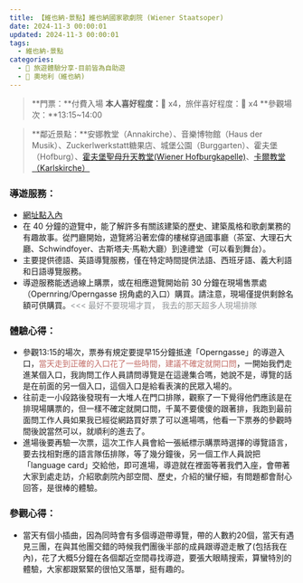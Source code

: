 ```yaml
---
title: 【維也納-景點】維也納國家歌劇院 (Wiener Staatsoper) 
date: 2024-11-3 00:00:01
updated: 2024-11-3 00:00:01
tags: 
  - 維也納-景點
categories: 
  - 🌴 旅遊體驗分享-目前皆為自助遊
  - 🥥 奧地利（維也納) 
---
```

>**門票：**付費入場
>**本人喜好程度：**🌝 x4，旅伴喜好程度：🌝 x4
>**參觀場次：**13:15~14:00 
<!-- more -->
>**鄰近景點：**安娜教堂（Annakirche）、音樂博物館（Haus der Musik）、Zuckerlwerkstatt糖果店、城堡公園（Burggarten）、霍夫堡（Hofburg）、[霍夫堡聖母升天教堂(Wiener Hofburgkapelle)](https://taoudjiji.github.io/blog/vieena/V-spot/Wiener%20Hofburgkapelle/?highlight=%E9%9C%8D%E5%A4%AB%E5%A0%A1%E8%81%96%E6%AF%8D%E5%8D%87%E5%A4%A9)、[卡爾教堂（Karlskirche）](https://taoudjiji.github.io/blog/vieena/V-spot/Karlskirche%20/?highlight=%E5%8D%A1%E7%88%BE%E6%95%99%E5%A0%82)

### 導遊服務：
+ [網址點入內](https://www.wiener-staatsoper.at/en/guided-tours/)
+ 在 40 分鐘的遊覽中，能了解許多有關該建築的歷史、建築風格和歌劇業務的有趣故事。從門廳開始，遊覽將沿著宏偉的樓梯穿過國事廳（茶室、大理石大廳、Schwindfoyer、古斯塔夫·馬勒大廳）到達禮堂（可以看到舞台）。
+ 主要提供德語、英語導覽服務，僅在特定時間提供法語、西班牙語、義大利語和日語導覽服務。
+ 導遊服務能透過線上購票，或在相應遊覽開始前 30 分鐘在現場售票處（Opernring/Operngasse 拐角處的入口）購買。請注意，現場僅提供剩餘名額可供購買。<font color=#909497><<< 最好不要現場才買， 我去的那天超多人現場排隊</font>

### 體驗心得：
+ 參觀13:15的場次，票券有規定要提早15分鐘抵達「Operngasse」的導遊入口，<font color=#c36d67>當天走到正確的入口花了一些時間，建議不確定就開口問</font>，一開始我們走進某個入口，我詢問工作人員請問導覽是在這邊集合嗎，她說不是，導覽的話是在前面的另一個入口，這個入口是給看表演的民眾入場的。
+ 往前走一小段路後發現有一大堆人在門口排隊，觀察了一下覺得他們應該是在排現場購票的，但一樣不確定就開口問，千萬不要傻傻的跟著排，我跑到最前面問工作人員如果我已經從網路買好票了可以進場嗎，他看一下票券的參觀時間後說當然可以，就順利的進去了。
+ 進場後要再驗一次票，這次工作人員會給一張紙標示購票時選擇的導覽語言，要去找相對應的語言隊伍排隊，等了幾分鐘後，另一個工作人員說把「language card」交給他，即可進場，導遊就在裡面等著我們入座，會帶著大家到處走訪，介紹歌劇院內部空間、歷史，介紹的蠻仔細，有問題都會耐心回答，是很棒的體驗。

### 參觀心得：
+ 當天有個小插曲，因為同時會有多個導遊帶導覽，帶的人數約20個，當天有遇見三團，在與其他團交錯的時候我們團後半部的成員跟導遊走散了(包括我在內)，花了大概5分鐘在各個鄰近空間尋找導遊，要張大眼睛搜索，算蠻特別的體驗，大家都跟緊緊的很怕又落單，挺有趣的。
 